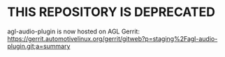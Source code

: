 # THIS REPOSITORY IS DEPRECATED

agl-audio-plugin is now hosted on AGL Gerrit: https://gerrit.automotivelinux.org/gerrit/gitweb?p=staging%2Fagl-audio-plugin.git;a=summary
